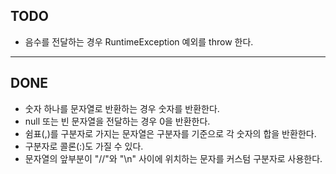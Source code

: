 ## TODO
- 음수를 전달하는 경우 RuntimeException 예외를 throw 한다.



---
## DONE
- 숫자 하나를 문자열로 반환하는 경우 숫자를 반환한다.
- null 또는 빈 문자열을 전달하는 경우 0을 반환한다.
- 쉼표(,)를 구분자로 가지는 문자열은 구분자를 기준으로 각 숫자의 합을 반환한다.
- 구분자로 콜론(:)도 가질 수 있다.
- 문자열의 앞부분이 "//"와 "\n"  사이에 위치하는 문자를 커스텀 구분자로 사용한다.